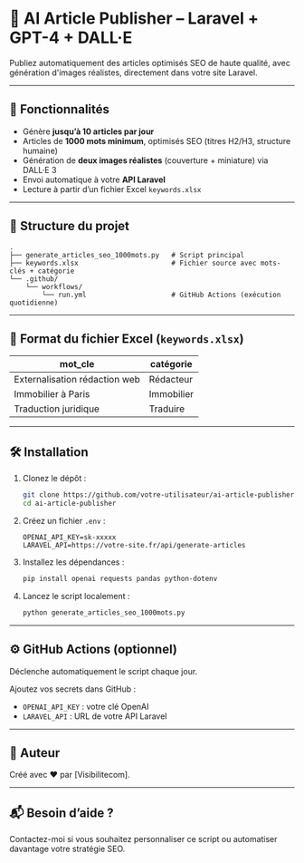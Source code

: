 
# 🤖 AI Article Publisher – Laravel + GPT-4 + DALL·E

Publiez automatiquement des articles optimisés SEO de haute qualité, avec génération d'images réalistes, directement dans votre site Laravel.

---

## 🚀 Fonctionnalités

- Génère **jusqu’à 10 articles par jour**
- Articles de **1000 mots minimum**, optimisés SEO (titres H2/H3, structure humaine)
- Génération de **deux images réalistes** (couverture + miniature) via DALL·E 3
- Envoi automatique à votre **API Laravel**
- Lecture à partir d’un fichier Excel `keywords.xlsx`

---

## 📁 Structure du projet

```
.
├── generate_articles_seo_1000mots.py   # Script principal
├── keywords.xlsx                       # Fichier source avec mots-clés + catégorie
└── .github/
    └── workflows/
        └── run.yml                     # GitHub Actions (exécution quotidienne)
```

---

## 📄 Format du fichier Excel (`keywords.xlsx`)

| mot_cle                               | catégorie         |
|---------------------------------------|-------------------|
| Externalisation rédaction web         | Rédacteur         |
| Immobilier à Paris                    | Immobilier        |
| Traduction juridique                  | Traduire          |

---

## 🛠️ Installation

1. Clonez le dépôt :
   ```bash
   git clone https://github.com/votre-utilisateur/ai-article-publisher.git
   cd ai-article-publisher
   ```

2. Créez un fichier `.env` :
   ```dotenv
   OPENAI_API_KEY=sk-xxxxx
   LARAVEL_API=https://votre-site.fr/api/generate-articles
   ```

3. Installez les dépendances :
   ```bash
   pip install openai requests pandas python-dotenv
   ```

4. Lancez le script localement :
   ```bash
   python generate_articles_seo_1000mots.py
   ```

---

## ⚙️ GitHub Actions (optionnel)

Déclenche automatiquement le script chaque jour.

Ajoutez vos secrets dans GitHub :

- `OPENAI_API_KEY` : votre clé OpenAI
- `LARAVEL_API` : URL de votre API Laravel

---

## 🧠 Auteur

Créé avec ❤️ par [Visibilitecom].

---

## 📬 Besoin d’aide ?

Contactez-moi si vous souhaitez personnaliser ce script ou automatiser davantage votre stratégie SEO.
